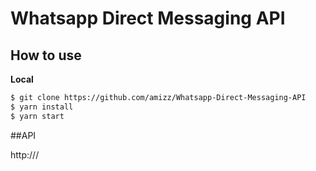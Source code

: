# Whatsapp Direct Messaging API

## How to use

**Local**
```bash
$ git clone https://github.com/amizz/Whatsapp-Direct-Messaging-API
$ yarn install
$ yarn start
```

##API

http://<domain>/<phonenum>
